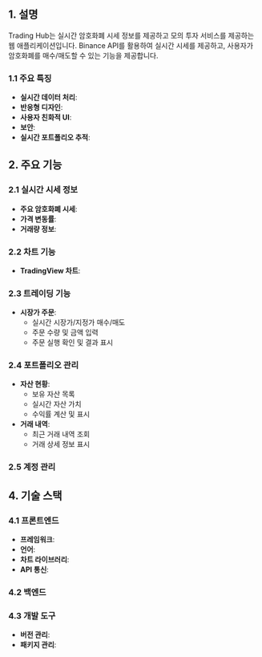 #

## 1. 설명
Trading Hub는 실시간 암호화폐 시세 정보를 제공하고 모의 투자 서비스를 제공하는 웹 애플리케이션입니다. Binance API를 활용하여 실시간 시세를 제공하고, 사용자가 암호화폐를 매수/매도할 수 있는 기능을 제공합니다.

### 1.1 주요 특징
- **실시간 데이터 처리**: 
- **반응형 디자인**: 
- **사용자 친화적 UI**:
- **보안**: 
- **실시간 포트폴리오 추적**:

## 2. 주요 기능

### 2.1 실시간 시세 정보
- **주요 암호화폐 시세**:
- **가격 변동률**:
- **거래량 정보**:

### 2.2 차트 기능
- **TradingView 차트**:

### 2.3 트레이딩 기능
- **시장가 주문**: 
  - 실시간 시장가/지정가 매수/매도
  - 주문 수량 및 금액 입력
  - 주문 실행 확인 및 결과 표시

### 2.4 포트폴리오 관리
- **자산 현황**: 
  - 보유 자산 목록
  - 실시간 자산 가치
  - 수익률 계산 및 표시
- **거래 내역**: 
  - 최근 거래 내역 조회
  - 거래 상세 정보 표시
 
### 2.5 계정 관리





## 4. 기술 스택

### 4.1 프론트엔드
- **프레임워크**:
- **언어**: 
- **차트 라이브러리**: 
- **API 통신**: 


### 4.2 백엔드


### 4.3 개발 도구
- **버전 관리**: 
- **패키지 관리**: 

